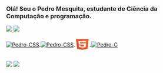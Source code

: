 ### Olá! Sou o Pedro Mesquita, estudante de Ciência da Computação e programação.

 <div>
  <a href="[https://github.com/rafaballerini](https://github.com/PedroMesquitaa)">
  <img height="167em" src="https://github-readme-stats-git-masterrstaa-rickstaa.vercel.app/api?username=PedroMesquitaa&&show_icons=true&theme=algolia"/>
  <img height="48%" src="https://github-readme-stats-git-masterrstaa-rickstaa.vercel.app/api/top-langs/?username=PedroMesquitaa&layout=compact&theme=algolia">
</div>

<div style="display: inline_block"><br>
  <img align="center" alt="Pedro-CSS" height="30" width="40" src="https://cdn.jsdelivr.net/gh/devicons/devicon/icons/javascript/javascript-original.svg" />
  <img align="center" alt="Pedro-CSS" height="30" width="40" src="https://cdn.jsdelivr.net/gh/devicons/devicon/icons/css3/css3-original.svg" />
  <img align="center" alt="Pedro-HTML" height="30" width="40" src="https://raw.githubusercontent.com/devicons/devicon/master/icons/html5/html5-original.svg">
  <img align="center" alt="Pedro-C" height="30" width="40" src="https://cdn.jsdelivr.net/gh/devicons/devicon/icons/c/c-original.svg" />
          
</div>
          
##

<div> 
  <a href = "mailto:pedrozd45@gmail.com"><img src="https://img.shields.io/badge/-Gmail-%23333?style=for-the-badge&logo=gmail&logoColor=white" target="_blank"></a>
  <a href="https://www.linkedin.com/in/pedro-mesquita-b8b6a61b7/" target="_blank"><img src="https://img.shields.io/badge/-LinkedIn-%230077B5?style=for-the-badge&logo=linkedin&logoColor=white" target="_blank"></a> 
</div>
